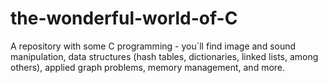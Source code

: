# the-wonderful-world-of-C
A repository with some C programming - you`ll find image and sound manipulation, data structures (hash tables, dictionaries, linked lists, among others), applied graph problems, memory management, and more.
